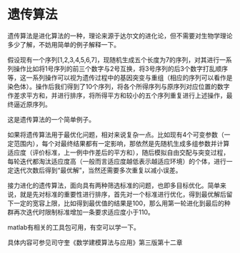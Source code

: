 # 遗传算法

遗传算法是进化算法的一种，理论来源于达尔文的进化论，但不需要对生物学理论多少了解，不妨用简单的例子解释一下。

假设现有一个序列[1,2,3,4,5,6,7]，现随机生成五个长度为7的序列，对其进行一系列操作比如将1号序列的前三个数字与2号互换，将3号序列的后3个数字打乱顺序等，这一系列操作可以视为遗传过程中的基因突变与重组（相应的序列可以看作是染色体）。操作后我们得到了10个序列，将各个所得序列与原序列对应位置的数字作差求平方和，并进行排序，将所得平方和较小的五个序列重复进行上述操作，最终逼近原序列。

这是遗传算法的一个简单例子。

如果将遗传算法用于最优化问题，相对来说复杂一点。比如现有4个可变参数（一定范围内），每个对最终结果都有一定影响，那依然是先随机生成多组参数并计算适应度（评价标准，上一例中作差后的平方和），随后模拟自由交配与突变过程，每轮迭代都淘汰适应度高（一般而言适应度越低表示越适应环境）的个体，进行一定迭代次数后得到“最优解”，当然还需要多次重复以减小误差。

接力进化的遗传算法，面向具有两种筛选标准的问题，也即多目标优化。简单来说，就是先对标准的重要性进行排序，首先对一个标准进行优化，得到最优解后留下一定的宽容上限，比如得到最优值的结果是100，那么用第一轮进化到最后的种群再次迭代时限制标准增加一条要求适应度小于110。

matlab有相关的工具包可用，有空可以学一下。

具体内容可参见司守奎《数学建模算法与应用》第三版第十二章